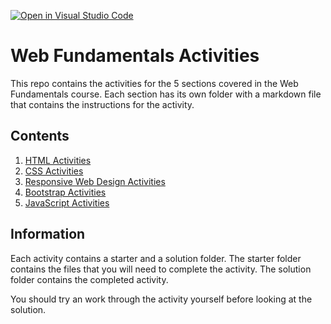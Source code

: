 [![Open in Visual Studio Code](https://classroom.github.com/assets/open-in-vscode-718a45dd9cf7e7f842a935f5ebbe5719a5e09af4491e668f4dbf3b35d5cca122.svg)](https://classroom.github.com/online_ide?assignment_repo_id=13706680&assignment_repo_type=AssignmentRepo)
# Web Fundamentals Activities

This repo contains the activities for the 5 sections covered in the Web Fundamentals course. Each section has its own folder with a markdown file that contains the instructions for the activity.

## Contents

1. [HTML Activities](./html-activities/HTMLQuickLabs.md)
2. [CSS Activities](./css-activities/CSSQuickLabs.md)
3. [Responsive Web Design Activities](./rwd-activities/rwd-activities.md)
4. [Bootstrap Activities](./bootstrap-activities/bootstrap-activities.md)
5. [JavaScript Activities](./javascript-activities/README.md)

## Information

Each activity contains a starter and a solution folder. The starter folder contains the files that you will need to complete the activity. The solution folder contains the completed activity.

You should try an work through the activity yourself before looking at the solution.
